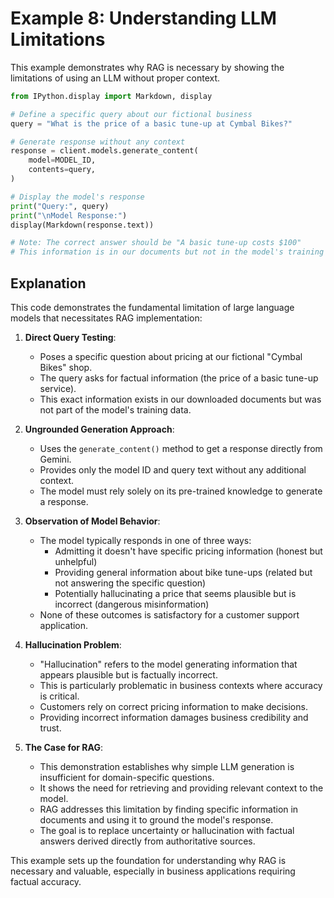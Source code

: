 # Example 8: Understanding LLM Limitations

This example demonstrates why RAG is necessary by showing the limitations of using an LLM without proper context.

```python
from IPython.display import Markdown, display

# Define a specific query about our fictional business
query = "What is the price of a basic tune-up at Cymbal Bikes?"

# Generate response without any context
response = client.models.generate_content(
    model=MODEL_ID,
    contents=query,
)

# Display the model's response
print("Query:", query)
print("\nModel Response:")
display(Markdown(response.text))

# Note: The correct answer should be "A basic tune-up costs $100"
# This information is in our documents but not in the model's training data
```

## Explanation

This code demonstrates the fundamental limitation of large language models that necessitates RAG implementation:

1. **Direct Query Testing**:

   - Poses a specific question about pricing at our fictional "Cymbal Bikes" shop.
   - The query asks for factual information (the price of a basic tune-up service).
   - This exact information exists in our downloaded documents but was not part of the model's training data.

2. **Ungrounded Generation Approach**:

   - Uses the `generate_content()` method to get a response directly from Gemini.
   - Provides only the model ID and query text without any additional context.
   - The model must rely solely on its pre-trained knowledge to generate a response.

3. **Observation of Model Behavior**:

   - The model typically responds in one of three ways:
     - Admitting it doesn't have specific pricing information (honest but unhelpful)
     - Providing general information about bike tune-ups (related but not answering the specific question)
     - Potentially hallucinating a price that seems plausible but is incorrect (dangerous misinformation)
   - None of these outcomes is satisfactory for a customer support application.

4. **Hallucination Problem**:

   - "Hallucination" refers to the model generating information that appears plausible but is factually incorrect.
   - This is particularly problematic in business contexts where accuracy is critical.
   - Customers rely on correct pricing information to make decisions.
   - Providing incorrect information damages business credibility and trust.

5. **The Case for RAG**:
   - This demonstration establishes why simple LLM generation is insufficient for domain-specific questions.
   - It shows the need for retrieving and providing relevant context to the model.
   - RAG addresses this limitation by finding specific information in documents and using it to ground the model's response.
   - The goal is to replace uncertainty or hallucination with factual answers derived directly from authoritative sources.

This example sets up the foundation for understanding why RAG is necessary and valuable, especially in business applications requiring factual accuracy.
